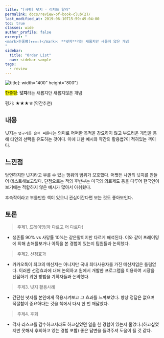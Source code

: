 ```yaml
---
title: "[서평] 넛지 - 리처드 탈러"
permalink: docs/review-of-book-club(2)/
last_modified_at: 2019-06-10T15:59:49-04:00
toc: true
classes: wide
author_profile: false
excerpt: "
<mark>한줄평(★★★☆)</mark>: **넛지**라는 새롭지만 새롭지 않은 개념
"
sidebar:
  title: "Order List"
  nav: sidebar-sample
tags:
  - review
---
```




![title](http://image.yes24.com/momo/TopCate1608/MidCate010/159844756.jpg){: width="400" height="800"}

<mark>한줄평</mark>: **넛지**라는 새롭지만 새롭지않은 개념

평가: ★★★☆(약간추천)


## 내용

넛지는 `옆구리를 슬쩍 찌른다`는 의미로 어떠한 목적을 강요하지 않고 부드러운 개입을 통해 타인의 선택을 유도하는 것이다. 이에 대한 예시와 약간의 활용법?이 적혀있는 책이다.


## 느낀점

당연하지만 넛지라고 부를 수 있는 행위의 범위가 모호했다. 어쨋든 나만의 넛지를 만들어 테스트해보고있다. 단점으로는 책의 후반부는 미국의 의료제도 등을 다루어 한국인이 보기에는 적합하지 않은 예시가 많아서 아쉬웠다.

후속작이라고 부를만한 책이 있으니 관심이간다면 보는 것도 좋아보인다.


## 토론

> 주제1. 프레이밍(아 다르고 어 다르다)

- 생존률 90% vs 사망률 10%는 같은말이지만 다르게 해석된다. 이와 같이 프레이밍에 의해 손해를보거나 이득을 본 경험이 있는지 팀원들과 논의했다.

> 주제2. 선점효과

- 카카오톡이 최고의 메신저는 아니지만 국내 최다사용자를 가진 메신저임은 틀림없다. 이러한 선점효과에 대해 논의하고 원에서 개발한 프로그램을 이용하여 시장을 선점하기 위한 방법을 기획자들과 논의했다.

> 주제3. 넛지 활용사례

- 간단한 넛지를 본인에게 적용시켜보고 그 효과를 느껴보았다. 항상 정답은 없으며 적절함이 중요하다는 것을 책에서 다시 한 번 깨닳았다.

> 주제4. 후회

- 각자 리스크를 감수하고서라도 하고싶었던 일을 한 경험이 있는지 물었다.(하고싶었지만 못해서 후회하고 있는 경험 포함) 좋은 답변을 들려주셔 도움이 될 것 같다.
